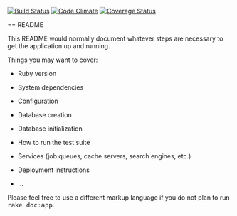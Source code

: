 [![Build Status](https://travis-ci.org/Dodie324/la_breakable.svg?branch=master)](https://travis-ci.org/Dodie324/la_breakable) [![Code Climate](https://codeclimate.com/github/Dodie324/la_breakable.png)](https://codeclimate.com/github/Dodie324/la_breakable) [![Coverage Status](https://coveralls.io/repos/Dodie324/la_breakable/badge.png)](https://coveralls.io/r/Dodie324/la_breakable)

== README

This README would normally document whatever steps are necessary to get the
application up and running.

Things you may want to cover:

* Ruby version

* System dependencies

* Configuration

* Database creation

* Database initialization

* How to run the test suite

* Services (job queues, cache servers, search engines, etc.)

* Deployment instructions

* ...


Please feel free to use a different markup language if you do not plan to run
<tt>rake doc:app</tt>.
